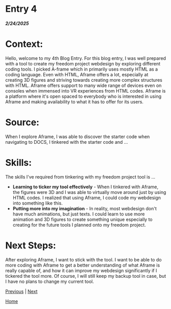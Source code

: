 # Entry 4
##### 2/24/2025

# Context:
Hello, welcome to my 4th Blog Entry. For this blog entry, I was well prepared with a tool to create my freedom project webdesign by exploring different coding tools. I picked A-frame which in primarily uses mostly HTML as a coding language. Even with HTML, Aframe offers a lot, especially at creating 3D figures and striving towards creating more complex structures with HTML. Aframe offers support to many wide range of devices even on consoles when immensed into VR experiences from HTML codes. Aframe is a platform where it's open spaced to everybody who is interested in using Aframe and making availability to what it has to offer for its users.

# Source:
When I explore Aframe, I was able to discover the starter code when navigating to DOCS, I tinkered with the starter code and ...

# Skills:
The skills I've required from tinkering with my freedom project tool is ...
* **Learning to ticker my tool effectively** - When I tinkered with Aframe, the figures were 3D and I was able to virtually move around just by using HTML codes. I realized that using Aframe, I could code my webdesign into something like this.
* **Putting more into my imagination** - In reality, most webdesign don't have much animations, but just texts. I could learn to use more animation and 3D figures to create something unique especially to creating for the future tools I planned onto my freedom project.   

# Next Steps:
After exploring Aframe, I want to stick with the tool. I want to be able to do more coding with Aframe to get a better understanding of what Aframe is really capable of, and how it can improve my webdesign significantly if I tickered the tool more. Of course, I will still keep my backup tool in case, but I have no plans to change my current tool. 


[Previous](entry03.md) | [Next](entry05.md)

[Home](../README.md)
